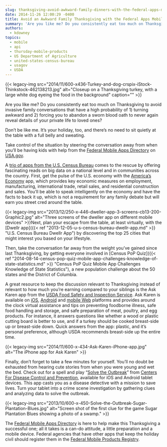 ```yaml
---
slug: thanksgiving-avoid-awkward-family-dinners-with-the-federal-apps-mobile-directory
date: 2014-11-26 12:00:29 -0400
title: Avoid an Awkward Family Thanksgiving with the Federal Apps Mobile Directory
summary: 'Are you like me? Do you consistently eat too much on Thanksgiving to avoid invasive family conversations that have a high probability of 1) turning awkward and 2) forcing you to abandon a sworn blood oath to never again reveal details of your private life to loved ones? Don’t be like me. It’s your holiday,'
authors:
  - kdowney
topics:
  - mobile
  - api
  - thursday-mobile-products
  - US Department of Agriculture
  - united-states-census-bureau
  - usagov
  - USDA
---
```


{{< legacy-img src="2014/11/600-x436-Turkey-and-dog-crspix-iStock-Thinkstock-462138213.jpg" alt="Closeup on a Thanksgiving turkey, with a large white dog eyeing the food in the background" caption="" >}} 

Are you like me? Do you consistently eat too much on Thanksgiving to avoid invasive family conversations that have a high probability of 1) turning awkward and 2) forcing you to abandon a sworn blood oath to never again reveal details of your private life to loved ones?

Don’t be like me. It’s your holiday, too, and there’s no need to sit quietly at the table with a full belly and sweating.

Take control of the situation by steering the conversation away from when you&#8217;ll be having kids with help from the [Federal Mobile Apps Directory](http://www.usa.gov/mobileapps.shtml) on [USA.gov](http://www.usa.gov/).

A [trio of apps from the U.S. Census Bureau](http://www.census.gov/mobile/) comes to the rescue by offering fascinating reads on big data on a national level and in communities across the country. First, get the pulse of the U.S. economy with the [America’s Economy](http://www.census.gov/mobile/economy/) app, which provides key economic measures on employment, manufacturing, international trade, retail sales, and residential construction and sales. You’ll be able to speak intelligently on the economy and have the facts to back it up, which is not a requirement for any family debate but will earn you street cred around the table.

{{< legacy-img src="2013/12/250-x-446-dweller-app-3-screens-cb13-200-Graphic2.jpg" alt="Three screens of the dweller app on different mobile devices" >}}Next, plan your escape from the table, at least virtually, with the [Dwellr app]({{< ref "2013-12-05-u-s-census-bureau-dwellr-app.md" >}} "U.S. Census Bureau Dwellr App") by discovering the top 25 cities that might interest you based on your lifestyle.

Then, take the conversation far away from the weight you’ve gained since last Thanksgiving, by getting everyone involved in [Census PoP Quiz]({{< ref "2014-08-14-census-pop-quiz-mobile-app-challenges-knowledge-of-state-statistics.md" >}} "Census PoP Quiz Mobile App Challenges Knowledge of State Statistics"), a new population challenge about the 50 states and the District of Columbia.

A great resource to keep the discussion relevant to Thanksgiving instead of relevant to how much you’re earning compared to your siblings is the Ask Karen app from the [USDA Food Safety and Inspection Service](http://www.fsis.usda.gov/wps/portal/fsis/home). Ask Karen is available on [iOS](https://itunes.apple.com/us/app/ask-karen-from-usda/id439084571?mt=8), [Android](https://play.google.com/store/apps/details?id=askkaren.gov) and [mobile Web](http://m.askkaren.gov) platforms and provides around the clock virtual assistance and tips on preventing foodborne illness, safe food handling and storage, and safe preparation of meat, poultry, and egg products. For instance, it answers questions like whether a wood or plastic cutting board is better to use, and if a turkey should be cooked breast-side up or breast-side down. Quick answers from the app: plastic, and it’s personal preference, although USDA recommends breast-side up the entire time.

{{< legacy-img src="2014/11/600-x-434-Ask-Karen-iPhone-app.jpg" alt="The iPhone app for Ask Karen" >}}

Finally, don’t forget to take a few minutes for yourself. You’ll no doubt be exhausted from hearing cute stories from when you were young and wet the bed. Check out for a spell and play “[Solve the Outbreak](http://www.cdc.gov/mobile/Applications/STO/)” from [Centers For Disease Control and Prevention](http://www.cdc.gov/), available for iOS and Android tablet devices. This app casts you as a disease detective with a mission to save lives. Turn your tablet into a crime scene investigation by gathering clues and analyzing data to solve the outbreak.

{{< legacy-img src="2013/10/600-x-450-Solve-the-Outbreak-Sugar-Plantation-Blues.jpg" alt="Screen shot of the first clue for the game Sugar Plantation Blues showing a photo of a swamp." >}}

The [Federal Mobile Apps Directory](http://www.usa.gov/mobileapps.shtml) is here to help make this Thanksgiving a successful one; all it takes is a can-do attitude, a little preparation and a mobile device. Federal agencies that have other apps that keep the holiday civil should register them in the [Federal Mobile Products Registry](http://apps.usa.gov/register).